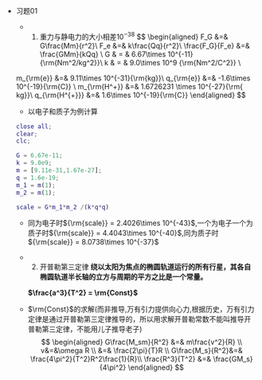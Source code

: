 + 习题01
  + 1. 重力与静电力的大小相差$10^{-38}$
  $$
  \begin{aligned}
  F_G &=& G\frac{Mm}{r^2}\\
  F_e &=& k\frac{Qq}{r^2}\\
  \frac{F_G}{F_e} &=& \frac{GMm}{kQq} \\
  G & = & 6.67\times 10^{-11}{\rm{Nm^2/kg^2}}\\
  k & = & 9.0\times 10^9 {\rm{Nm^2/C^2}} \\
  
  m_{\rm{e}} &=& 9.11\times 10^{-31}{\rm{kg}}\\
  q_{\rm{e}} &=& -1.6\times 10^{-19}{\rm{C}} \\
  m_{\rm{H^+}} &=& 1.6726231 \times 10^{-27}{\rm{ kg}}\\
  q_{\rm{H^{+}}} &=& 1.6\times 10^{-19}{\rm{C}}
  \end{aligned}
  $$
    + 以电子和质子为例计算
  ```matlab
  close all;
  clear;
  clc;
  
  G = 6.67e-11;
  k = 9.0e9;
  m = [9.11e-31,1.67e-27];
  q = 1.6e-19;
  m_1 = m(1); 
  m_2 = m(1);
  
  scale = G*m_1*m_2 /(k*q*q)
  ```
  + 同为电子时${\rm{scale}} = 2.4026\times 10^{-43}$,一个为电子一个为质子时${\rm{scale}} =    4.4043\times 10^{-40}$,同为质子时${\rm{scale}} =    8.0738\times 10^{-37}$

  + 2. 开普勒第三定律
      **绕以太阳为焦点的椭圆轨道运行的所有行星，其各自椭圆轨道半长轴的立方与周期的平方之比是一个常量。**
  
      **$\frac{a^3}{T^2} = \rm{Const}$**
  
  + $\rm{Const}$的求解(而非推导,万有引力提供向心力,根据历史，万有引力定律是通过开普勒第三定律推导的，所以用求解开普勒常数不能叫推导开普勒第三定律，不能用儿子推导<derive>老子)
    $$
    \begin{aligned}
    G\frac{M_sm}{R^2} &=& m\frac{v^2}{R} \\
    v&=&\omega R \\ 
    &=& \frac{2\pi}{T}R \\
    G\frac{M_s}{R^2}&=& \frac{4\pi^2}{T^2}R^2\frac{1}{R}\\
    \frac{R^3}{T^2} &=& \frac{GM_s}{4\pi^2}
    \end{aligned}
    $$
    

